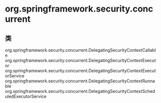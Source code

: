 # org.springframework.security.concurrent

## 类

org.springframework.security.concurrent.DelegatingSecurityContextCallable<V>
org.springframework.security.concurrent.DelegatingSecurityContextExecutor
org.springframework.security.concurrent.DelegatingSecurityContextExecutorService
org.springframework.security.concurrent.DelegatingSecurityContextRunnable
org.springframework.security.concurrent.DelegatingSecurityContextScheduledExecutorService




